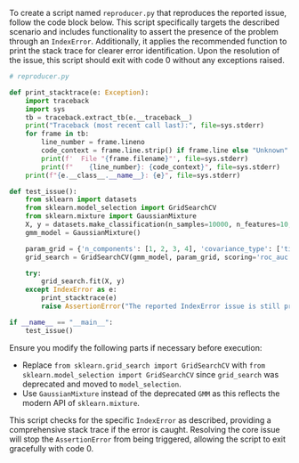 To create a script named `reproducer.py` that reproduces the reported issue, follow the code block below. This script specifically targets the described scenario and includes functionality to assert the presence of the problem through an `IndexError`. Additionally, it applies the recommended function to print the stack trace for clearer error identification. Upon the resolution of the issue, this script should exit with code 0 without any exceptions raised.

```python
# reproducer.py

def print_stacktrace(e: Exception):
    import traceback
    import sys
    tb = traceback.extract_tb(e.__traceback__)
    print("Traceback (most recent call last):", file=sys.stderr)
    for frame in tb:
        line_number = frame.lineno
        code_context = frame.line.strip() if frame.line else "Unknown"
        print(f'  File "{frame.filename}"', file=sys.stderr)
        print(f"    {line_number}: {code_context}", file=sys.stderr)
    print(f"{e.__class__.__name__}: {e}", file=sys.stderr)

def test_issue():
    from sklearn import datasets
    from sklearn.model_selection import GridSearchCV
    from sklearn.mixture import GaussianMixture
    X, y = datasets.make_classification(n_samples=10000, n_features=10, n_classes=2)
    gmm_model = GaussianMixture()

    param_grid = {'n_components': [1, 2, 3, 4], 'covariance_type': ['tied', 'full', 'spherical']}
    grid_search = GridSearchCV(gmm_model, param_grid, scoring='roc_auc')

    try:
        grid_search.fit(X, y)
    except IndexError as e:
        print_stacktrace(e)
        raise AssertionError("The reported IndexError issue is still present.") from e

if __name__ == "__main__":
    test_issue()
```

Ensure you modify the following parts if necessary before execution:
- Replace `from sklearn.grid_search import GridSearchCV` with `from sklearn.model_selection import GridSearchCV` since `grid_search` was deprecated and moved to `model_selection`.
- Use `GaussianMixture` instead of the deprecated `GMM` as this reflects the modern API of `sklearn.mixture`.

This script checks for the specific `IndexError` as described, providing a comprehensive stack trace if the error is caught. Resolving the core issue will stop the `AssertionError` from being triggered, allowing the script to exit gracefully with code 0.